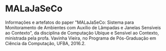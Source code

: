 # MALaJaSeCo
Informações e artefatos do paper "MALaJaSeCo: Sistema para Monitoramento de Ambientes com Auxílio de Lâmpadas e Janelas Sensíveis ao Contexto", da disciplina de Computação Ubíque e Sensível ao Contexto, ministrada pela profa. Vavinha Vieira, no Programa de Pós-Graduação em Ciência da Computação, UFBA, 2016.2.
